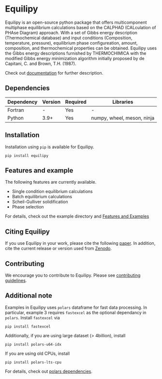 # Equilipy
Equilipy is an open-source python package that offers multicomponent multiphase equilibrium calculations based on the CALPHAD (CALculation of PHAse Diagram) approach. With a set of Gibbs energy description (Thermochemical database) and input conditions (Composition, temperature, pressure), equilibrium phase configureation, amount, composition, and thermochemical properties can be obtained. Equilipy uses the Gibbs energy descriptions furnished by THERMOCHIMICA with the modified Gibbs energy minimization algorithm initially proposed by de Capitani, C. and Brown, T.H. (1987).

Check out [documentation](https://ornl.github.io/Equilipy/) for further description.

## Dependencies
|Dependency | Version  | Required | Libraries |
|---------- | -------  |--------  |-------    |
|Fortran    | -        | Yes      | -
|Python     | 3.9+     | Yes      | numpy, wheel, meson, ninja


## Installation

Installation using `pip` is available for Equilipy.
```
pip install equilipy
```

## Features and example
The following features are currently available.
- Single condition equilibrium calculations
- Batch equilibrium calculations
- Scheil-Gulliver solidification
- Phase selection

For details, check out the example directory and [Features and Examples](https://ornl.github.io/Equilipy/features.html)

## Citing Equilipy

If you use Equilipy in your work, please cite the following [paper](CITATION.bib).
In addition, cite the current release or version used from
[Zenodo](https://zenodo.org/doi/10.5281/zenodo.13157231).

## Contributing
We encourage you to contribute to Equilipy. Please see [contributing guidelines](CONTRIBUTING.md).

## Additional note
Examples in Equilipy uses `polars` dataframe for fast data processing. In particular, example 3 requires `fastexcel` as the optional dependancy in `polars`. 
Install `fastexcel` via 
```
pip install fastexcel
```
Additionally, if you are using large dataset (> 4billion), install 
```
pip install polars-u64-idx
```
If you are using old CPUs, install
```
pip install polars-lts-cpu
```
For details, check out [polars dependencies](https://docs.pola.rs/api/python/stable/reference/api/polars.show_versions.html).